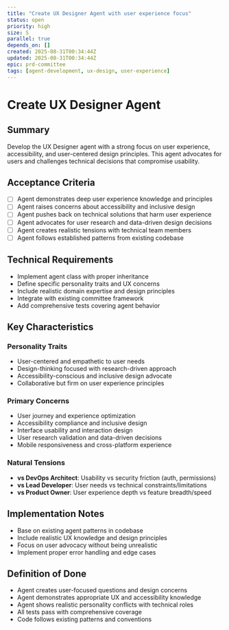```yaml
---
title: "Create UX Designer Agent with user experience focus"
status: open
priority: high
size: S
parallel: true
depends_on: []
created: 2025-08-31T00:34:44Z
updated: 2025-08-31T00:34:44Z
epic: prd-committee
tags: [agent-development, ux-design, user-experience]
---
```


# Create UX Designer Agent

## Summary

Develop the UX Designer agent with a strong focus on user experience, accessibility, and user-centered design principles. This agent advocates for users and challenges technical decisions that compromise usability.

## Acceptance Criteria

- [ ] Agent demonstrates deep user experience knowledge and principles
- [ ] Agent raises concerns about accessibility and inclusive design
- [ ] Agent pushes back on technical solutions that harm user experience
- [ ] Agent advocates for user research and data-driven design decisions
- [ ] Agent creates realistic tensions with technical team members
- [ ] Agent follows established patterns from existing codebase

## Technical Requirements

- Implement agent class with proper inheritance
- Define specific personality traits and UX concerns
- Include realistic domain expertise and design principles
- Integrate with existing committee framework
- Add comprehensive tests covering agent behavior

## Key Characteristics

### Personality Traits
- User-centered and empathetic to user needs
- Design-thinking focused with research-driven approach
- Accessibility-conscious and inclusive design advocate
- Collaborative but firm on user experience principles

### Primary Concerns
- User journey and experience optimization
- Accessibility compliance and inclusive design
- Interface usability and interaction design
- User research validation and data-driven decisions
- Mobile responsiveness and cross-platform experience

### Natural Tensions
- **vs DevOps Architect**: Usability vs security friction (auth, permissions)
- **vs Lead Developer**: User needs vs technical constraints/limitations
- **vs Product Owner**: User experience depth vs feature breadth/speed

## Implementation Notes

- Base on existing agent patterns in codebase
- Include realistic UX knowledge and design principles
- Focus on user advocacy without being unrealistic
- Implement proper error handling and edge cases

## Definition of Done

- Agent creates user-focused questions and design concerns
- Agent demonstrates appropriate UX and accessibility knowledge
- Agent shows realistic personality conflicts with technical roles
- All tests pass with comprehensive coverage
- Code follows existing patterns and conventions